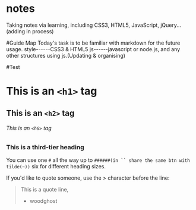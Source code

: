 # notes
Taking notes via learning, including CSS3, HTML5, JavaScript, jQuery...(adding in process)

#Guide Map
Today's task is to be familiar with markdown for the future usage.
style------CSS3 & HTML5
js------javascript or node.js, and any other structures using js.(Updating & organising)

#Test

# This is an `<h1>` tag
## This is an `<h2>` tag
###### This is an `<h6>` tag

### This is a third-tier heading

You can use  one `#` all the way up to `######(in `` share the same btn with tilde(~))` six for different heading sizes.

If you'd like to quote someone, use the > character before the line:

> This is a quote line, 
> - woodghost
